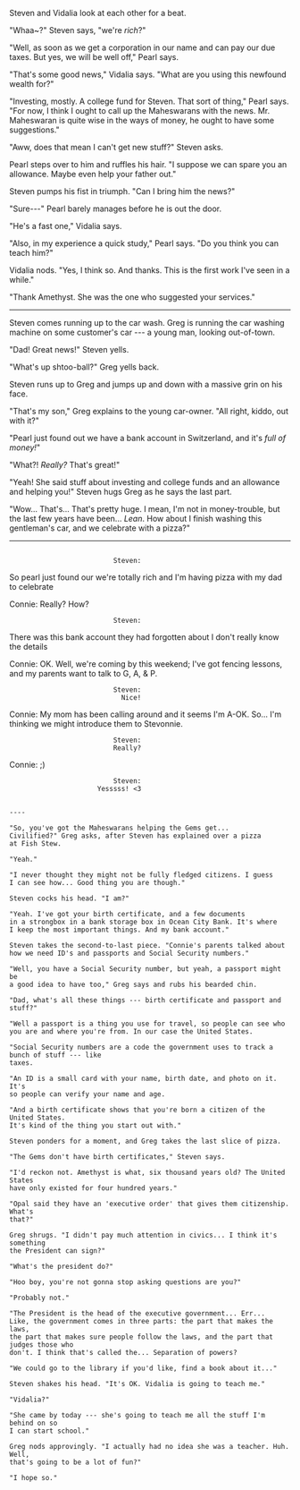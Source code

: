 Steven and Vidalia look at each other for a beat.

"Whaa~?" Steven says, "we're *rich*?"

"Well, as soon as we get a corporation in our name and can pay our due taxes.
But yes, we will be well off," Pearl says.

"That's some good news," Vidalia says. "What are you using this newfound wealth
for?"

"Investing, mostly. A college fund for Steven. That sort of thing," Pearl says. 
"For now, I think I ought to call up the Maheswarans with the news. Mr. Maheswaran
is quite wise in the ways of money, he ought to have some suggestions."

"Aww, does that mean I can't get new stuff?" Steven asks.

Pearl steps over to him and ruffles his hair. "I suppose we can spare you an allowance.
Maybe even help your father out."

Steven pumps his fist in triumph. "Can I bring him the news?"

"Sure---" Pearl barely manages before he is out the door.

"He's a fast one," Vidalia says.

"Also, in my experience a quick study," Pearl says. "Do you think you can teach him?"

Vidalia nods. "Yes, I think so. And thanks. This is the first work I've seen in a while."

"Thank Amethyst. She was the one who suggested your services."

----

Steven comes running up to the car wash. Greg is running the car washing machine on
some customer's car --- a young man, looking out-of-town.

"Dad! Great news!" Steven yells.

"What's up shtoo-ball?" Greg yells back.

Steven runs up to Greg and jumps up and down with a massive grin on his face.

"That's my son," Greg explains to the young car-owner. "All right, kiddo,
out with it?"

"Pearl just found out we have a bank account in Switzerland,
and it's *full of money!*"

"What?! *Really?* That's great!"

"Yeah! She said stuff about investing and college funds and an allowance and helping you!"
Steven hugs Greg as he says the last part.

"Wow... That's... That's pretty huge. I mean, I'm not in money-trouble, but the last few years
have been... *Lean*. How about I finish washing this gentleman's car, and we celebrate with a pizza?"

----

> ~~~
                              Steven:
So pearl just found our we're totally
rich and I'm having pizza with my dad
                         to celebrate

Connie:
Really? How?

                              Steven:
 There was this bank account they had
  forgotten about I don't really know 
                          the details

Connie:
OK. Well, we're coming by this
weekend; I've got fencing lessons,
and my parents want to talk to
G, A, & P.

                              Steven:
                                Nice!

Connie:
My mom has been calling around and
it seems I'm A-OK. So...  I'm
thinking we might introduce them to
Stevonnie.

                              Steven:
                              Really?

Connie:
;)

                              Steven:
                          Yesssss! <3
~~~

----

"So, you've got the Maheswarans helping the Gems get...
Civilified?" Greg asks, after Steven has explained over a pizza
at Fish Stew.

"Yeah."

"I never thought they might not be fully fledged citizens. I guess
I can see how... Good thing you are though."

Steven cocks his head. "I am?"

"Yeah. I've got your birth certificate, and a few documents
in a strongbox in a bank storage box in Ocean City Bank. It's where
I keep the most important things. And my bank account."

Steven takes the second-to-last piece. "Connie's parents talked about
how we need ID's and passports and Social Security numbers."

"Well, you have a Social Security number, but yeah, a passport might be
a good idea to have too," Greg says and rubs his bearded chin.

"Dad, what's all these things --- birth certificate and passport and stuff?"

"Well a passport is a thing you use for travel, so people can see who
you are and where you're from. In our case the United States.

"Social Security numbers are a code the government uses to track a bunch of stuff --- like
taxes.

"An ID is a small card with your name, birth date, and photo on it. It's
so people can verify your name and age.

"And a birth certificate shows that you're born a citizen of the United States.
It's kind of the thing you start out with."

Steven ponders for a moment, and Greg takes the last slice of pizza.

"The Gems don't have birth certificates," Steven says.

"I'd reckon not. Amethyst is what, six thousand years old? The United States
have only existed for four hundred years."

"Opal said they have an 'executive order' that gives them citizenship. What's
that?"

Greg shrugs. "I didn't pay much attention in civics... I think it's something
the President can sign?"

"What's the president do?"

"Hoo boy, you're not gonna stop asking questions are you?"

"Probably not."

"The President is the head of the executive government... Err...
Like, the government comes in three parts: the part that makes the laws,
the part that makes sure people follow the laws, and the part that judges those who
don't. I think that's called the... Separation of powers?

"We could go to the library if you'd like, find a book about it..."

Steven shakes his head. "It's OK. Vidalia is going to teach me."

"Vidalia?"

"She came by today --- she's going to teach me all the stuff I'm behind on so
I can start school."

Greg nods approvingly. "I actually had no idea she was a teacher. Huh. Well,
that's going to be a lot of fun?"

"I hope so."

